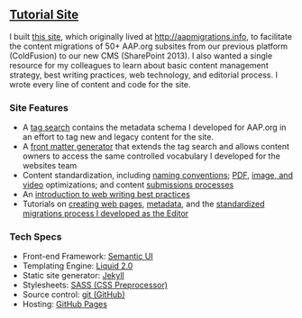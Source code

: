 ## [Tutorial Site](/samples/aapmigrations/)

I built [this site](/samples/aapmigrations/), which originally lived at http://aapmigrations.info, to facilitate the content migrations of 50+ AAP.org subsites from our previous platform (ColdFusion) to our new CMS (SharePoint 2013). I also wanted a single resource for my colleagues to learn about basic content management strategy, best writing practices, web technology, and editorial process. I wrote every line of content and code for the site.

### Site Features 

* A [tag search](/samples/aapmigrations/tagging/) contains the metadata schema I developed for AAP.org in an effort to tag new and legacy content for the site. 
* A [front matter generator](/samples/aapmigrations/frontmattergenerator/) that extends the tag search and allows content owners to access the same controlled vocabulary I developed for the websites team
* Content standardization, including [naming conventions](/samples/aapmigrations/naming/); [PDF](/samples/aapmigrations/pdfs/), [image, and video](/samples/aapmigrations/multimedia/) optimizations; and content [submissions processes](/samples/aapmigrations/submitnew/)
* An [introduction to web writing best practices](/samples/aapmigrations/writing101/)
* Tutorials on [creating web pages](/samples/aapmigrations/createpage/), [metadata](/samples/aapmigrations/tagging/), and the [standardized migrations process I developed as the Editor](/samples/aapmigrations/process1/) 

### Tech Specs

* Front-end Framework: [Semantic UI](http://semantic-ui.com/)
* Templating Engine: [Liquid 2.0](http://liquidmarkup.org/)
* Static site generator: [Jekyll](https://jekyllrb.com/)
* Stylesheets: [SASS (CSS Preprocessor)](http://sass-lang.com/)
* Source control: [git (GitHub)](https://github.com/rdwatters/rdwatters.github.io/tree/master/samples/aapmigrations)
* Hosting: [GitHub Pages](https://pages.github.com/)
